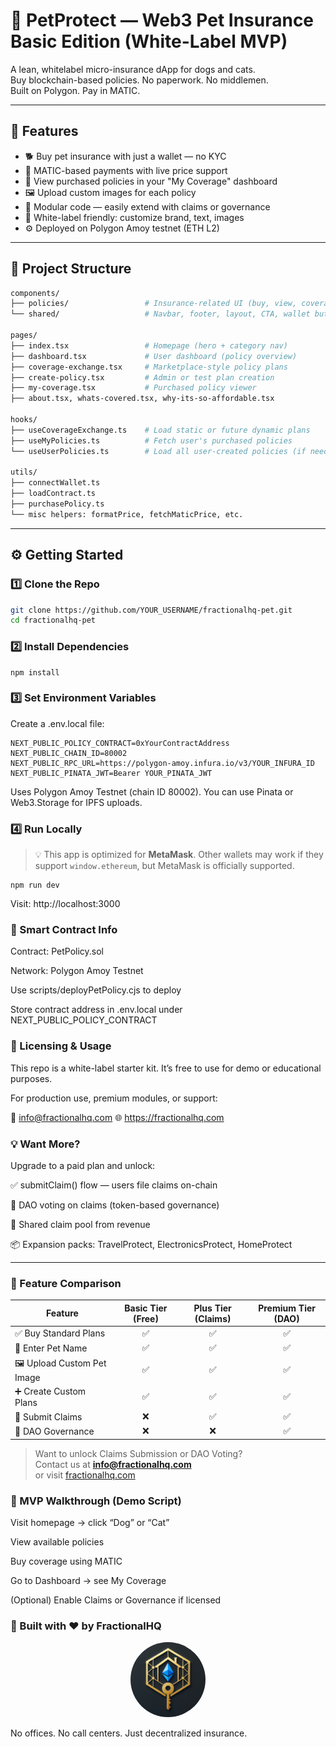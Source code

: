 # 🐾 PetProtect — Web3 Pet Insurance Basic Edition (White-Label MVP)

A lean, whitelabel micro-insurance dApp for dogs and cats.  
Buy blockchain-based policies. No paperwork. No middlemen.  
Built on Polygon. Pay in MATIC.

---

## 🚀 Features

- 🐕 Buy pet insurance with just a wallet — no KYC
- 💸 MATIC-based payments with live price support
- 📂 View purchased policies in your "My Coverage" dashboard
- 🖼️ Upload custom images for each policy
- 🧩 Modular code — easily extend with claims or governance
- 💼 White-label friendly: customize brand, text, images
- ⚙️ Deployed on Polygon Amoy testnet (ETH L2)

---

## 🧱 Project Structure

```bash
components/
├── policies/                 # Insurance-related UI (buy, view, coverage grid)
└── shared/                   # Navbar, footer, layout, CTA, wallet button, etc.

pages/
├── index.tsx                 # Homepage (hero + category nav)
├── dashboard.tsx             # User dashboard (policy overview)
├── coverage-exchange.tsx     # Marketplace-style policy plans
├── create-policy.tsx         # Admin or test plan creation
├── my-coverage.tsx           # Purchased policy viewer
├── about.tsx, whats-covered.tsx, why-its-so-affordable.tsx

hooks/
├── useCoverageExchange.ts    # Load static or future dynamic plans
├── useMyPolicies.ts          # Fetch user's purchased policies
└── useUserPolicies.ts        # Load all user-created policies (if needed)

utils/
├── connectWallet.ts
├── loadContract.ts
├── purchasePolicy.ts
└── misc helpers: formatPrice, fetchMaticPrice, etc.
```

---

## ⚙️ Getting Started

### 1️⃣ Clone the Repo

```bash
git clone https://github.com/YOUR_USERNAME/fractionalhq-pet.git
cd fractionalhq-pet
```

### 2️⃣ Install Dependencies

```
npm install
```

### 3️⃣ Set Environment Variables

Create a .env.local file:

```
NEXT_PUBLIC_POLICY_CONTRACT=0xYourContractAddress
NEXT_PUBLIC_CHAIN_ID=80002
NEXT_PUBLIC_RPC_URL=https://polygon-amoy.infura.io/v3/YOUR_INFURA_ID
NEXT_PUBLIC_PINATA_JWT=Bearer YOUR_PINATA_JWT
```

Uses Polygon Amoy Testnet (chain ID 80002).
You can use Pinata or Web3.Storage for IPFS uploads.

### 4️⃣ Run Locally

> 💡 This app is optimized for **MetaMask**. Other wallets may work if they support `window.ethereum`, but MetaMask is officially supported.

```
npm run dev
```

Visit: http://localhost:3000

### 🔐 Smart Contract Info

Contract: PetPolicy.sol

Network: Polygon Amoy Testnet

Use scripts/deployPetPolicy.cjs to deploy

Store contract address in .env.local under NEXT_PUBLIC_POLICY_CONTRACT

### 💼 Licensing & Usage

This repo is a white-label starter kit.
It’s free to use for demo or educational purposes.

For production use, premium modules, or support:

📩 info@fractionalhq.com
🌐 https://fractionalhq.com

### 💡 Want More?

Upgrade to a paid plan and unlock:

✅ submitClaim() flow — users file claims on-chain

🧠 DAO voting on claims (token-based governance)

🧮 Shared claim pool from revenue

📦 Expansion packs: TravelProtect, ElectronicsProtect, HomeProtect

---

### 💼 Feature Comparison

| Feature                    | Basic Tier (Free) | Plus Tier (Claims) | Premium Tier (DAO) |
| -------------------------- | :---------------: | :-----------------: | :-----------------: |
| ✅ Buy Standard Plans      |        ✅         |         ✅          |         ✅          |
| 🐶 Enter Pet Name          |        ✅         |         ✅          |         ✅          |
| 🖼️ Upload Custom Pet Image |        ✅         |         ✅          |         ✅          |
| ➕ Create Custom Plans     |        ✅         |         ✅          |         ✅          |
| 📄 Submit Claims           |        ❌         |         ✅          |         ✅          |
| 🧠 DAO Governance          |        ❌         |         ❌          |         ✅          |

> Want to unlock Claims Submission or DAO Voting?  
> Contact us at **[info@fractionalhq.com](mailto:info@fractionalhq.com)**  
> or visit [fractionalhq.com](https://fractionalhq.com)

### 🧪 MVP Walkthrough (Demo Script)

Visit homepage → click “Dog” or “Cat”

View available policies

Buy coverage using MATIC

Go to Dashboard → see My Coverage

(Optional) Enable Claims or Governance if licensed

### 🧠 Built with ❤️ by FractionalHQ

<p align="center">
  <img src="fractionalhqlogo.png" alt="Built by FractionalHQ" width="120" style="border-radius: 50%;" />
</p>
No offices. No call centers. Just decentralized insurance.
